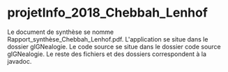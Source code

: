 # projetInfo_2018_Chebbah_Lenhof

Le document de synthèse se nomme Rapport_synthèse_Chebbah_Lenhof.pdf.
L'application se situe dans le dossier gIGNealogie.
Le code source se situe dans le dossier code source gIGNealogie.
Le reste des fichiers et des dossiers correspondent à la javadoc.
